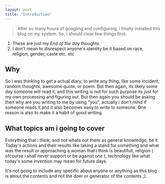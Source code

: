 ```yaml
---
layout: post
title: "Introduction"
---
```


> After so many hours of googling and configuring, i finally installed this blog on my system.
> So, I should clear few things first.

1. These are just my *End of the day* thoughts.
2. I don't mean to disrespect anyone's identity be it based on race, religion, gender, caste etc. etc

## Why

So i was thinking to get a actual diary, to write any thing, like some incident, random thoughts, awesome quote, or poem. But then again, its likely some day someone will read it, and this writing is not for such purpose its just for my own processing and figuring out. But then again you should be asking then why are you writing to me by using "you", actually i don't mind if someone reads it and it also becomes easy to write to someone. One reason is also to make it a habit of
good writing.

## What topics am i going to cover

Everything that i think, and not whats out there as general knowledge, be it Today's actions and their results like taking a stand for something and what was the result or approaching a woman that i think is beautifull, religion ( ofcourse i shall never support or be against one ), technology like what today's some invention may mean for future days.

It's not going to include any specific about anyone or anything as this blog is about the contents and not the doer or generator of the contents ;). 
